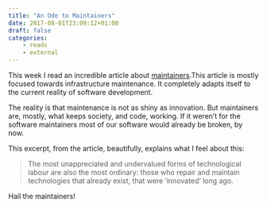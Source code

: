 ```yaml
---
title: "An Ode to Maintainers"
date: 2017-08-01T23:09:12+01:00
draft: false
categories:
    - reads
    - external
---
```


This week I read an incredible article about [maintainers](https://aeon.co/essays/innovation-is-overvalued-maintenance-often-matters-more).This article is mostly focused towards infrastructure maintenance. It completely adapts itself to the current reality of software development.

The reality is that maintenance is not as shiny as innovation. But maintainers are, mostly, what keeps society, and code, working. If it weren’t for the software maintainers most of our software would already be broken, by now.

This excerpt, from the article, beautifully, explains what I feel about this:

> The most unappreciated and undervalued forms of technological labour are also the most ordinary: those who repair and maintain technologies that already exist, that were ‘innovated’ long ago.

Hail the maintainers!
